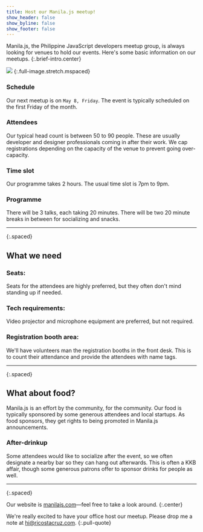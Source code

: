 ```yaml
---
title: Host our Manila.js meetup!
show_header: false
show_byline: false
show_footer: false
---
```


Manila.js, the Philippine JavaScript developers meetup group, is always looking 
for venues to hold our events. Here's some basic information on our meetups.
{:.brief-intro.center}

![](http://manilajs.com/images/header/ms.jpg)
{:.full-image.stretch.mspaced}

### Schedule

Our next meetup is on `May 8, Friday`. The event is typically scheduled 
on the first Friday of the month.

### Attendees

Our typical head count is between 50 to 90 people. These are usually developer 
and designer professionals coming in after their work. We cap registrations 
depending on the capacity of the venue to prevent going over-capacity.

### Time slot
Our programme takes 2 hours. The usual time slot is 7pm to 9pm.

### Programme
There will be 3 talks, each taking 20 minutes. There will be two 20 minute 
breaks in between for socializing and snacks.

* * * *
{:.spaced}

What we need
------------

### Seats:
Seats for the attendees are highly preferred, but they often don't mind standing up if needed.

### Tech requirements:
Video projector and microphone equipment are preferred, but not required.

### Registration booth area:
We'll have volunteers man the registration booths in the front desk. This is to count their attendance and provide the attendees with name tags.

* * * *
{:.spaced}

What about food?
----------------

Manila.js is an effort by the community, for the community. Our food is 
typically sponsored by some generous attendees and local startups. As food 
sponsors, they get rights to being promoted in Manila.js announcements.

### After-drinkup
Some attendees would like to socialize after the event, so we often designate a 
nearby bar so they can hang out afterwards. This is often a KKB affair, though 
some generous patrons offer to sponsor drinks for people as well.

* * * *
{:.spaced}

Our website is [manilajs.com](http://manilajs.com)—feel free to take a look 
around.
{:.center}

We're really excited to have your office host our meetup.
Please drop me a note at [hi@ricostacruz.com].
{:.pull-quote}

[hi@ricostacruz.com]: hi@ricostacruz.com
